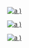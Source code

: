 [
![a](https://user-images.githubusercontent.com/52860492/62410533-baa12180-b5de-11e9-8600-d160df708cbf.png)
)
](https://newsmania.club/?p=39)

[
![a](https://user-images.githubusercontent.com/52860492/62410533-baa12180-b5de-11e9-8600-d160df708cbf.png)
)
](https://newsmania.club/?p=39)

[
![a](https://user-images.githubusercontent.com/52860492/62410533-baa12180-b5de-11e9-8600-d160df708cbf.png)
)
](https://newsmania.club/?p=39)
